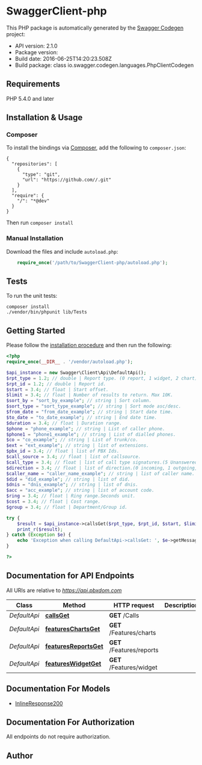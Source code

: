 # SwaggerClient-php

This PHP package is automatically generated by the [Swagger Codegen](https://github.com/swagger-api/swagger-codegen) project:

- API version: 2.1.0
- Package version: 
- Build date: 2016-06-25T14:20:23.508Z
- Build package: class io.swagger.codegen.languages.PhpClientCodegen

## Requirements

PHP 5.4.0 and later

## Installation & Usage
### Composer

To install the bindings via [Composer](http://getcomposer.org/), add the following to `composer.json`:

```
{
  "repositories": [
    {
      "type": "git",
      "url": "https://github.com//.git"
    }
  ],
  "require": {
    "/": "*@dev"
  }
}
```

Then run `composer install`

### Manual Installation

Download the files and include `autoload.php`:

```php
    require_once('/path/to/SwaggerClient-php/autoload.php');
```

## Tests

To run the unit tests:

```
composer install
./vendor/bin/phpunit lib/Tests
```

## Getting Started

Please follow the [installation procedure](#installation--usage) and then run the following:

```php
<?php
require_once(__DIR__ . '/vendor/autoload.php');

$api_instance = new Swagger\Client\Api\DefaultApi();
$rpt_type = 1.2; // double | Report type. (0 report, 1 widget, 2 chart).
$rpt_id = 1.2; // double | Report id.
$start = 3.4; // float | Start offset.
$limit = 3.4; // float | Number of results to return. Max 10K.
$sort_by = "sort_by_example"; // string | Sort column.
$sort_type = "sort_type_example"; // string | Sort mode asc/desc.
$from_date = "from_date_example"; // string | Start date time.
$to_date = "to_date_example"; // string | End date time.
$duration = 3.4; // float | Duration range.
$phone = "phone_example"; // string | List of caller phone.
$phone1 = "phone1_example"; // string | List of dialled phones.
$co = "co_example"; // string | List of trunk/co.
$ext = "ext_example"; // string | list of extensions.
$pbx_id = 3.4; // float | list of PBX Ids.
$call_source = 3.4; // float | list of callsource.
$call_type = 3.4; // float | list of call type signatures.(5 Unanswered Calls, 7 Transfered Calls, 8 Forwarded Calls)
$direction = 3.4; // float | list of direction.(0 incoming, 1 outgoing, 2 internal)
$caller_name = "caller_name_example"; // string | list of caller name.
$did = "did_example"; // string | list of did.
$dnis = "dnis_example"; // string | list of dnis.
$acc = "acc_example"; // string | list of account code.
$ring = 3.4; // float | Ring range.Seconds unit.
$cost = 3.4; // float | Cost range.
$group = 3.4; // float | Department/Group id.

try {
    $result = $api_instance->callsGet($rpt_type, $rpt_id, $start, $limit, $sort_by, $sort_type, $from_date, $to_date, $duration, $phone, $phone1, $co, $ext, $pbx_id, $call_source, $call_type, $direction, $caller_name, $did, $dnis, $acc, $ring, $cost, $group);
    print_r($result);
} catch (Exception $e) {
    echo 'Exception when calling DefaultApi->callsGet: ', $e->getMessage(), PHP_EOL;
}

?>
```

## Documentation for API Endpoints

All URIs are relative to *https://api.pbxdom.com*

Class | Method | HTTP request | Description
------------ | ------------- | ------------- | -------------
*DefaultApi* | [**callsGet**](docs/Api/DefaultApi.md#callsget) | **GET** /Calls | 
*DefaultApi* | [**featuresChartsGet**](docs/Api/DefaultApi.md#featureschartsget) | **GET** /Features/charts | 
*DefaultApi* | [**featuresReportsGet**](docs/Api/DefaultApi.md#featuresreportsget) | **GET** /Features/reports | 
*DefaultApi* | [**featuresWidgetGet**](docs/Api/DefaultApi.md#featureswidgetget) | **GET** /Features/widget | 


## Documentation For Models

 - [InlineResponse200](docs/Model/InlineResponse200.md)


## Documentation For Authorization

 All endpoints do not require authorization.


## Author




